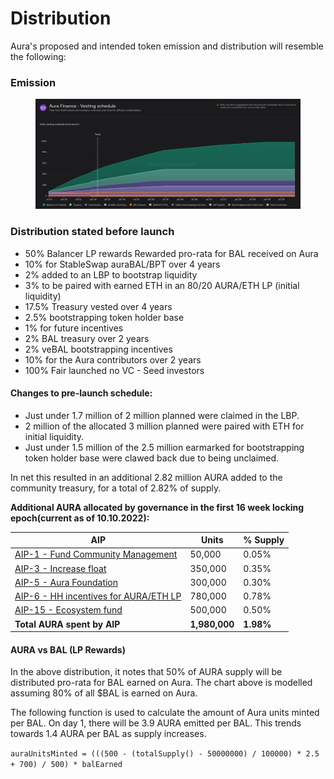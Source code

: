 # Distribution

Aura's proposed and intended token emission and distribution will resemble the following:

### Emission

<figure><img src="../../../.gitbook/assets/telegram-cloud-photo-size-1-4915695117038365511-y.jpg" alt=""><figcaption></figcaption></figure>

### Distribution stated before launch

* 50% Balancer LP rewards Rewarded pro-rata for BAL received on Aura
* 10% for StableSwap auraBAL/BPT over 4 years
* 2% added to an LBP to bootstrap liquidity
* 3% to be paired with earned ETH in an 80/20 AURA/ETH LP (initial liquidity)
* 17.5% Treasury vested over 4 years
* 2.5% bootstrapping token holder base
* 1% for future incentives
* 2% BAL treasury over 2 years
* 2% veBAL bootstrapping incentives
* 10% for the Aura contributors over 2 years
* 100% Fair launched no VC - Seed investors

#### Changes to pre-launch schedule:

* Just under 1.7 million of 2 million planned were claimed in the LBP.
* 2 million of the allocated 3 million planned were paired with ETH for initial liquidity.
* Just under 1.5 million of the 2.5 million earmarked for bootstrapping token holder base were clawed back due to being unclaimed.

In net this resulted in an additional 2.82 million AURA added to the community treasury, for a total of 2.82% of supply.

**Additional AURA allocated by governance in the first 16 week locking epoch(current as of 10.10.2022):**

| AIP                                                                                                                                                      | Units         | % Supply  |
| -------------------------------------------------------------------------------------------------------------------------------------------------------- | ------------- | --------- |
| [AIP-1 - Fund Community Management](https://forum.aura.finance/t/aip-1-community-management-and-growth/21)                                               | 50,000        | 0.05%     |
| [AIP-3 - Increase float](https://forum.aura.finance/t/aip-3-increasing-aura-float-and-liquidity-while-building-dao-runway/92/23)                         | 350,000       | 0.35%     |
| [AIP-5 - Aura Foundation](https://forum.aura.finance/t/aip-5-aura-foundation-funding-proposal/104/19)                                                    | 300,000       | 0.30%     |
| [AIP-6 - HH incentives for AURA/ETH LP](https://forum.aura.finance/t/aip-6-deepening-aura-eth-liquidity-with-hidden-hand-incentives-from-treasury/108/8) | 780,000       | 0.78%     |
| [AIP-15 - Ecosystem fund](https://forum.aura.finance/t/aip-15-aura-ecosystem-fund/204/14)                                                                | 500,000       | 0.50%     |
| **Total AURA spent by AIP**                                                                                                                              | **1,980,000** | **1.98%** |



#### AURA vs BAL (LP Rewards)

In the above distribution, it notes that 50% of AURA supply will be distributed pro-rata for BAL earned on Aura. The chart above is modelled assuming 80% of all $BAL is earned on Aura.

The following function is used to calculate the amount of Aura units minted per BAL. On day 1, there will be 3.9 AURA emitted per BAL. This trends towards 1.4 AURA per BAL as supply increases.

`auraUnitsMinted = (((500 - (totalSupply() - 50000000) / 100000) * 2.5 + 700) / 500) * balEarned`

